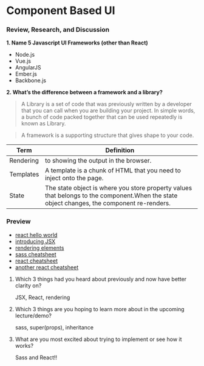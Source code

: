 # Component Based UI

### Review, Research, and Discussion

**1. Name 5 Javascript UI Frameworks (other than React)**

- Node.js
- Vue.js
- AngularJS
- Ember.js
- Backbone.js

**2. What’s the difference between a framework and a library?**

> A Library is a set of code that was previously written by a developer that you can call when you are building your project.
> In simple words, a bunch of code packed together that can be used repeatedly is known as Library.

> A framework is a supporting structure that gives shape to your code.



**Term** | **Definition**
-----|-----
Rendering | to showing the output in the browser.
Templates | A template is a chunk of HTML that you need to inject onto the page.
State | The state object is where you store property values that belongs to the component.When the state object changes, the component re-renders.


### Preview

- [react hello world](https://reactjs.org/docs/hello-world.html)
- [introducing JSX](https://reactjs.org/docs/introducing-jsx.html)
- [rendering elements](https://reactjs.org/docs/rendering-elements.html)
- [sass cheatsheet](https://devhints.io/sass)
- [react cheatsheet](https://devhints.io/react)
- [another react cheatsheet](https://reactcheatsheet.com/)

1. Which 3 things had you heard about previously and now have better clarity on?

    JSX, React, rendering

2. Which 3 things are you hoping to learn more about in the upcoming lecture/demo?

    sass, super(props), inheritance

3. What are you most excited about trying to implement or see how it works?

    Sass and React!!